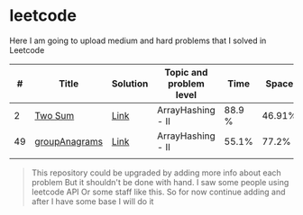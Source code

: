 # leetcode
Here I am going to upload medium and hard problems that I solved in Leetcode

| # | Title | Solution | Topic and problem level | Time | Space |
|---| ----- | -------- | ----------------------- | ---- | ----- |
| 2 | [Two Sum](https://leetcode.com/problems/add-two-numbers/) | [Link](https://github.com/Akadil/leetcode/blob/main/arrayHashing/2_addTwoNumbers.py) | ArrayHashing - II | 88.9 % | 46.91% |
| 49 | [groupAnagrams](https://leetcode.com/problems/group-anagrams/) | [Link](https://github.com/Akadil/leetcode/blob/main/arrayHashing/49_groupAnagrams.py) | ArrayHashing - II | 55.1% | 77.2% | 
| |  |  |  |  |  |

> This repository could be upgraded by adding more info about each problem 
> But it shouldn't be done with hand. I saw some people using leetcode API 
> Or some staff like this. So for now continue adding and after I have some 
> base I will do it
